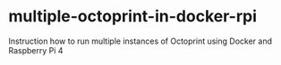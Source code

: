 # multiple-octoprint-in-docker-rpi
Instruction how to run multiple instances of Octoprint using Docker and Raspberry Pi 4

